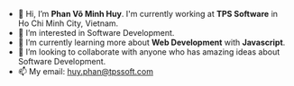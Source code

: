- 👋 Hi, I’m **Phan Võ Minh Huy**. I'm currently working at **TPS Software** in Ho Chi Minh City, Vietnam.
- 👀 I’m interested in Software Development.
- 🌱 I’m currently learning more about **Web Development** with **Javascript**.
- 💞️ I’m looking to collaborate with anyone who has amazing ideas about Software Development.
- 📫 My email: huy.phan@tpssoft.com

<!---
Phan-Vo-Minh-Huy-TPSSoft/Phan-Vo-Minh-Huy-TPSSoft is a ✨ special ✨ repository because its `README.md` (this file) appears on your GitHub profile.
You can click the Preview link to take a look at your changes.
--->

